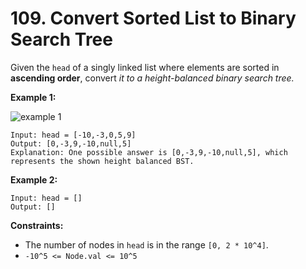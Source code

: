 # 109. Convert Sorted List to Binary Search Tree

Given the `head` of a singly linked list where elements are sorted in **ascending order**, convert *it to a height-balanced binary search tree.*

**Example 1:**

![example 1](https://assets.leetcode.com/uploads/2020/08/17/linked.jpg)

```()
Input: head = [-10,-3,0,5,9]
Output: [0,-3,9,-10,null,5]
Explanation: One possible answer is [0,-3,9,-10,null,5], which represents the shown height balanced BST.
```

**Example 2:**

```()
Input: head = []
Output: []
```

**Constraints:**

- The number of nodes in `head` is in the range `[0, 2 * 10^4]`.
- `-10^5 <= Node.val <= 10^5`
